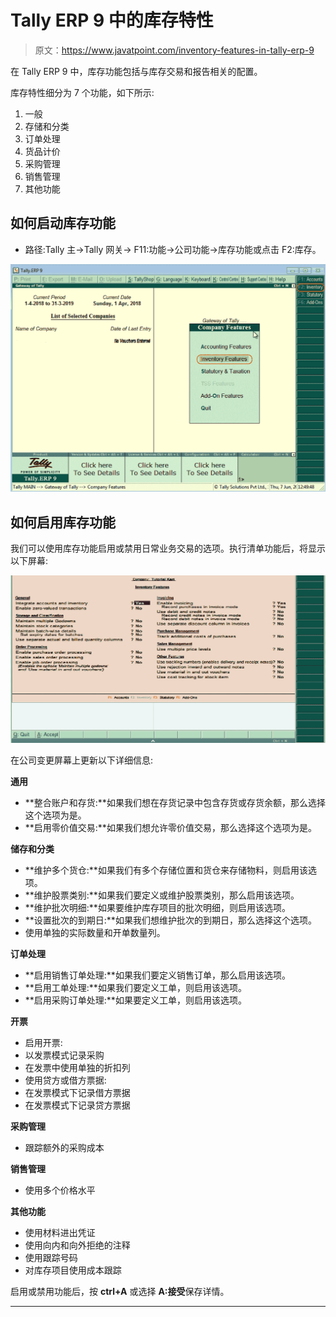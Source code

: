 # Tally ERP 9 中的库存特性

> 原文：<https://www.javatpoint.com/inventory-features-in-tally-erp-9>

在 Tally ERP 9 中，库存功能包括与库存交易和报告相关的配置。

库存特性细分为 7 个功能，如下所示:

1.  一般
2.  存储和分类
3.  订单处理
4.  货品计价
5.  采购管理
6.  销售管理
7.  其他功能

## 如何启动库存功能

*   路径:Tally 主->Tally 网关-> F11:功能->公司功能->库存功能或点击 F2:库存。

![Inventory features in Tally ERP 9](img/15a4ee235ccb2d51b24189077941ce76.png)

## 如何启用库存功能

我们可以使用库存功能启用或禁用日常业务交易的选项。执行清单功能后，将显示以下屏幕:

![Inventory features in Tally ERP 9](img/1b12f98b2de17788bd2b06ec1d6b1984.png)

在公司变更屏幕上更新以下详细信息:

**通用**

*   **整合账户和存货:**如果我们想在存货记录中包含存货或存货余额，那么选择这个选项为是。
*   **启用零价值交易:**如果我们想允许零价值交易，那么选择这个选项为是。

**储存和分类**

*   **维护多个货仓:**如果我们有多个存储位置和货仓来存储物料，则启用该选项。
*   **维护股票类别:**如果我们要定义或维护股票类别，那么启用该选项。
*   **维护批次明细:**如果要维护库存项目的批次明细，则启用该选项。
*   **设置批次的到期日:**如果我们想维护批次的到期日，那么选择这个选项。
*   使用单独的实际数量和开单数量列。

**订单处理**

*   **启用销售订单处理:**如果我们要定义销售订单，那么启用该选项。
*   **启用工单处理:**如果我们要定义工单，则启用该选项。
*   **启用采购订单处理:**如果要定义工单，则启用该选项。

**开票**

*   启用开票:
*   以发票模式记录采购
*   在发票中使用单独的折扣列
*   使用贷方或借方票据:
*   在发票模式下记录借方票据
*   在发票模式下记录贷方票据

**采购管理**

*   跟踪额外的采购成本

**销售管理**

*   使用多个价格水平

**其他功能**

*   使用材料进出凭证
*   使用向内和向外拒绝的注释
*   使用跟踪号码
*   对库存项目使用成本跟踪

启用或禁用功能后，按 **ctrl+A** 或选择 **A:接受**保存详情。

* * *